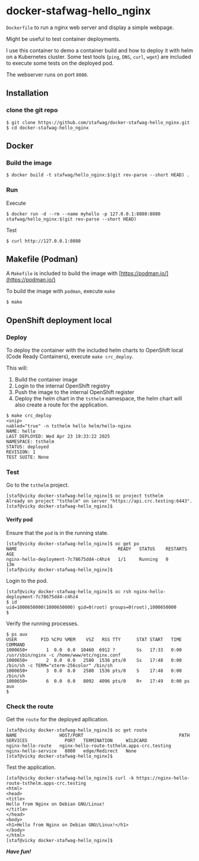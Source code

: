 # docker-stafwag-hello_nginx

```Dockerfile``` to run a nginx web server and display a simple webpage.

Might be useful to test container deployments.

I use this container to demo a container build and how to deploy it with helm on a Kubernetes cluster.
Some test tools (```ping```, ```DNS```, ```curl```, ```wget```) are included to execute some tests on the deployed pod.


The webserver runs on port ```8080```.

## Installation

### clone the git repo

```
$ git clone https://github.com/stafwag/docker-stafwag-hello_nginx.git
$ cd docker-stafwag-hello_nginx
```

## Docker

### Build the image

```
$ docker build -t stafwag/hello_nginx:$(git rev-parse --short HEAD) .
```

### Run

Execute

```
$ docker run -d --rm --name myhello -p 127.0.0.1:8080:8080 stafwag/hello_nginx:$(git rev-parse --short HEAD)
```

Test

```
$ curl http://127.0.0.1:8080
```

## Makefile (Podman)

A ```Makefile``` is included to build the image with [https://podman.io/](https://podman.io/) 

To build the image with ```podman```, execute ```make```

```
$ make
```

## OpenShift deployment local 

### Deploy

To deploy the container with the included helm charts to OpenShift local (Code Ready Containers), execute ```make crc_deploy```.

This will:

1. Build the container image
2. Login to the internal OpenShift registry
3. Push the image to the internal OpenShift register
4. Deploy the helm chart in the ```tsthelm``` namespace, the helm chart will also create a route for the application.

```
$ make crc_deploy
<snip>
nabled="true" -n tsthelm hello helm/hello-nginx
NAME: hello
LAST DEPLOYED: Wed Apr 23 19:33:22 2025
NAMESPACE: tsthelm
STATUS: deployed
REVISION: 1
TEST SUITE: None
```

### Test

Go to the ```tsthelm``` project.

```
[staf@vicky docker-stafwag-hello_nginx]$ oc project tsthelm
Already on project "tsthelm" on server "https://api.crc.testing:6443".
[staf@vicky docker-stafwag-hello_nginx]$ 
```

#### Verify pod

Ensure that the ```pod``` is in the running state.

```
[staf@vicky docker-stafwag-hello_nginx]$ oc get po
NAME                                      READY   STATUS    RESTARTS   AGE
nginx-hello-deployment-7c78675dd4-c4hz4   1/1     Running   0          13m
[staf@vicky docker-stafwag-hello_nginx]$ 
```

Login to the pod.

```
[staf@vicky docker-stafwag-hello_nginx]$ oc rsh nginx-hello-deployment-7c78675dd4-c4hz4
$ id
uid=1000650000(1000650000) gid=0(root) groups=0(root),1000650000
$ 
```

Verify the running processes.

```
$ ps aux   
USER         PID %CPU %MEM    VSZ   RSS TTY      STAT START   TIME COMMAND
1000650+       1  0.0  0.0  10460  6912 ?        Ss   17:33   0:00 /usr/sbin/nginx -c /home/www/etc/nginx.conf
1000650+       2  0.0  0.0   2580  1536 pts/0    Ss   17:48   0:00 /bin/sh -c TERM="xterm-256color" /bin/sh
1000650+       3  0.0  0.0   2580  1536 pts/0    S    17:48   0:00 /bin/sh
1000650+       6  0.0  0.0   8092  4096 pts/0    R+   17:49   0:00 ps aux
$ 
```

### Check the route

Get the ```route``` for the deployed apllication.

```
[staf@vicky docker-stafwag-hello_nginx]$ oc get route
NAME                HOST/PORT                                    PATH   SERVICES              PORT   TERMINATION     WILDCARD
nginx-hello-route   nginx-hello-route-tsthelm.apps-crc.testing          nginx-hello-service   8080   edge/Redirect   None
[staf@vicky docker-stafwag-hello_nginx]$ 
```

Test the application.

```
[staf@vicky docker-stafwag-hello_nginx]$ curl -k https://nginx-hello-route-tsthelm.apps-crc.testing
<html>
<head>
<title>
Hello from Nginx on Debian GNU/Linux!
</title>
</head>
<body>
<h1>Hello from Nginx on Debian GNU/Linux!</h1>
</body>
</html>
[staf@vicky docker-stafwag-hello_nginx]$ 
```

***Have fun!***


